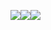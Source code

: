 ![](https://visitor-badge.glitch.me/badge?page_id=MDQ6VXNlcjg5MzA4Njgy.MDQ6VXNlcjg5MzA4Njgy)![](https://github-readme-stats.vercel.app/api?username=EXA-Hub&count_private=true&show_icons=true&theme=react)![](https://github-readme-stats.vercel.app/api/top-langs/?username=EXA-Hub&layout=compact&theme=dark)
